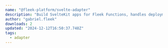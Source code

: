 ```yaml
---
name: "@fleek-platform/svelte-adapter"
description: "Build SvelteKit apps for Fleek Functions, handles deployment."
author: "gabriel.fleek"
downloads: 2
updated: "2024-12-12T16:50:37.748Z"
tags: 
  - adapter
---
```

